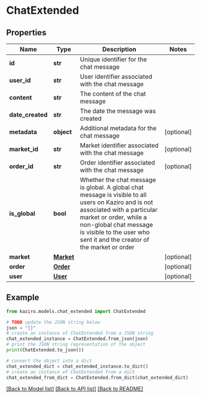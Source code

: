 # ChatExtended

## Properties

| Name             | Type                    | Description                                                                                                                                                                                                                                                    | Notes      |
| ---------------- | ----------------------- | -------------------------------------------------------------------------------------------------------------------------------------------------------------------------------------------------------------------------------------------------------------- | ---------- |
| **id**           | **str**                 | Unique identifier for the chat message                                                                                                                                                                                                                         |
| **user_id**      | **str**                 | User identifier associated with the chat message                                                                                                                                                                                                               |
| **content**      | **str**                 | The content of the chat message                                                                                                                                                                                                                                |
| **date_created** | **str**                 | The date the message was created                                                                                                                                                                                                                               |
| **metadata**     | **object**              | Additional metadata for the chat message                                                                                                                                                                                                                       | [optional] |
| **market_id**    | **str**                 | Market identifier associated with the chat message                                                                                                                                                                                                             | [optional] |
| **order_id**     | **str**                 | Order identifier associated with the chat message                                                                                                                                                                                                              | [optional] |
| **is_global**    | **bool**                | Whether the chat message is global. A global chat message is visible to all users on Kaziro and is not associated with a particular market or order, while a non-global chat message is visible to the user who sent it and the creator of the market or order |
| **market**       | [**Market**](Market.md) |                                                                                                                                                                                                                                                                | [optional] |
| **order**        | [**Order**](Order.md)   |                                                                                                                                                                                                                                                                | [optional] |
| **user**         | [**User**](User.md)     |                                                                                                                                                                                                                                                                | [optional] |

## Example

```python
from kaziro.models.chat_extended import ChatExtended

# TODO update the JSON string below
json = "{}"
# create an instance of ChatExtended from a JSON string
chat_extended_instance = ChatExtended.from_json(json)
# print the JSON string representation of the object
print(ChatExtended.to_json())

# convert the object into a dict
chat_extended_dict = chat_extended_instance.to_dict()
# create an instance of ChatExtended from a dict
chat_extended_from_dict = ChatExtended.from_dict(chat_extended_dict)
```

[[Back to Model list]](../README.md#documentation-for-models) [[Back to API list]](../README.md#documentation-for-api-endpoints) [[Back to README]](../README.md)
